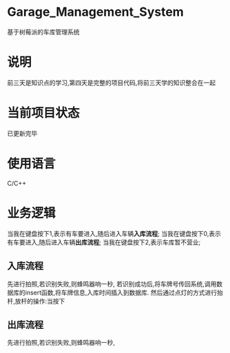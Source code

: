 # Garage_Management_System
基于树莓派的车库管理系统

# 说明
前三天是知识点的学习,第四天是完整的项目代码,将前三天学的知识整合在一起

# 当前项目状态
已更新完毕

# 使用语言
C/C++

# 业务逻辑
当我在键盘按下1,表示有车要进入,随后进入车辆**入库流程**;
当我在键盘按下0,表示有车要进入,随后进入车辆**出库流程**;
当我在键盘按下2,表示车库暂不营业;
## 入库流程 
先进行拍照,若识别失败,则蜂鸣器响一秒,
若识别成功后,将车牌号传回系统,调用数据库的insert函数,将车牌信息,入库时间插入到数据库.
然后通过点灯的方式进行抬杆,放杆的操作:当按下
## 出库流程
先进行拍照,若识别失败,则蜂鸣器响一秒,
